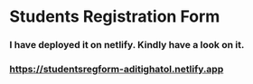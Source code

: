 # Students Registration Form

### I have deployed it on netlify. Kindly have a look on it.

### https://studentsregform-aditighatol.netlify.app
